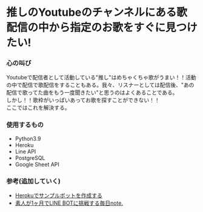 # 推しのYoutubeのチャンネルにある歌配信の中から指定のお歌をすぐに見つけたい!

### 心の叫び
Youtubeで配信者として活動している"推し"はめちゃくちゃ歌がうまい！！活動の中で配信で歌配信をすることもある。我々、リスナーとしては配信後、"あの配信で歌ってた曲をもう一度聞きたい"と思うのはよくあることである。</br>
しかし！！歌枠がいっぱいあってお歌を探すことができない！！</br>
ここではこれを解決する。

### 使用するもの
- Python3.9
- Heroku
- Line API
- PostgreSQL
- Google Sheet API

### 参考(追加していく)
- [Herokuでサンプルボットを作成する](https://developers.line.biz/ja/docs/messaging-api/building-sample-bot-with-heroku/)
- [素人が1ヶ月でLINE BOTに挑戦する毎日note.](https://note.com/96nz/m/md28b901bbba5)